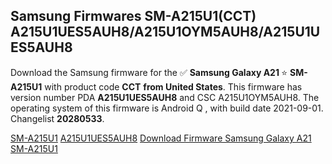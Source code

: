 <h2>Samsung Firmwares SM-A215U1(CCT) A215U1UES5AUH8/A215U1OYM5AUH8/A215U1UES5AUH8</h2>
Download the Samsung firmware for the ✅ <strong>Samsung Galaxy A21 </strong> ⭐ <strong>SM-A215U1</strong> with product code <strong>CCT</strong> <strong> from United States</strong>. This firmware has version number PDA <strong>A215U1UES5AUH8</strong> and CSC A215U1OYM5AUH8. The operating system of this firmware is Android Q , with build date 2021-09-01. Changelist <strong>20280533</strong>.


[SM-A215U1](https://samfirm.shop/samsung/model/SM-A215U1)
[A215U1UES5AUH8](https://samfirm.shop/samsung/pda/A215U1UES5AUH8)
[Download Firmware Samsung Galaxy A21 SM-A215U1](https://samfirm.shop/samsung/firmware/451102)
